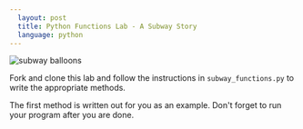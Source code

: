 ```yaml
---
  layout: post
  title: Python Functions Lab - A Subway Story
  language: python
---
```


![subway balloons](http://1.media.collegehumor.cvcdn.com/28/26/beeb4cb32e3896b1659854ad8977c847-the-new-york-city-subway-what-you-can-expect.jpg)

Fork and clone this lab and follow the instructions in `subway_functions.py` to write the appropriate methods.

The first method is written out for you as an example. Don't forget to run your program after you are done.
